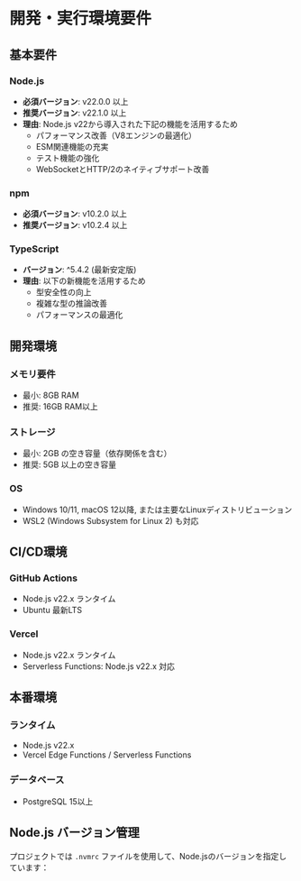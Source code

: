 # 開発・実行環境要件

## 基本要件

### Node.js
- **必須バージョン**: v22.0.0 以上
- **推奨バージョン**: v22.1.0 以上
- **理由**: Node.js v22から導入された下記の機能を活用するため
  - パフォーマンス改善（V8エンジンの最適化）
  - ESM関連機能の充実
  - テスト機能の強化
  - WebSocketとHTTP/2のネイティブサポート改善

### npm
- **必須バージョン**: v10.2.0 以上
- **推奨バージョン**: v10.2.4 以上

### TypeScript
- **バージョン**: ^5.4.2 (最新安定版)
- **理由**: 以下の新機能を活用するため
  - 型安全性の向上
  - 複雑な型の推論改善
  - パフォーマンスの最適化

## 開発環境

### メモリ要件
- 最小: 8GB RAM
- 推奨: 16GB RAM以上

### ストレージ
- 最小: 2GB の空き容量（依存関係を含む）
- 推奨: 5GB 以上の空き容量

### OS
- Windows 10/11, macOS 12以降, または主要なLinuxディストリビューション
- WSL2 (Windows Subsystem for Linux 2) も対応

## CI/CD環境

### GitHub Actions
- Node.js v22.x ランタイム
- Ubuntu 最新LTS

### Vercel
- Node.js v22.x ランタイム
- Serverless Functions: Node.js v22.x 対応

## 本番環境

### ランタイム
- Node.js v22.x
- Vercel Edge Functions / Serverless Functions

### データベース
- PostgreSQL 15以上

## Node.js バージョン管理

プロジェクトでは `.nvmrc` ファイルを使用して、Node.jsのバージョンを指定しています：
